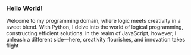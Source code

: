 ### Hello World!

Welcome to my programming domain, where logic meets creativity in a sweet blend. With Python, I delve into the world of logical programming, constructing efficient solutions. In the realm of JavaScript, however, I unleash a different side—here, creativity flourishes, and innovation takes flight


